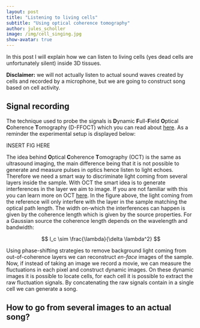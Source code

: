 ```yaml
---
layout: post
title: "Listening to living cells"
subtitle: "Using optical coherence tomography"
author: jules_scholler
image: /img/cell_singing.jpg
show-avatar: true
---
```


In this post I will explain how we can listen to living cells (yes dead cells are unfortunately silent) inside 3D tissues.

**Disclaimer:** we will not actually listen to actual sound waves created by cells and recorded by a microphone, but we are going to construct song based on cell activity.

## Signal recording

The technique used to probe the signals is **D**ynamic **F**ull-**F**ield **O**ptical **C**oherence **T**omography (D-FFOCT) which you can read about [here](https://www.jscholler.com/2019-01-28-dffoct/). As a reminder the experimental setup is displayed below:

INSERT FIG HERE

The idea behind **O**ptical **C**oherence **T**omography (OCT) is the same as ultrasound imaging, the main difference being that it is not possible to generate and measure pulses in optics hence listen to light echoes. Therefore we need a smart way to discriminate light coming from several layers inside the sample. With OCT the smart idea is to generate interferences in the layer we aim to image. If you are not familiar with this you can learn more on OCT [here](https://www.jscholler.com/2019-01-28-ffoct/). In the figure above, the light coming from the reference will only interfere with the layer in the sample matching the optical path length. The width on-which the interferences can happen is given by the coherence length which is given by the source properties. For a Gaussian source the coherence length depends on the wavelength and bandwidth:

$$ l_c \sim \frac{\lambda}{\delta \lambda^2} $$

Using phase-shifting strategies to remove background light coming from out-of-coherence layers we can reconstruct *en-face* images of the sample. Now, if instead of taking an image we record a movie, we can measure the fluctuations in each pixel and construct dynamic images. On these dynamic images it is possible to locate cells, for each cell it is possible to extract the raw fluctuation signals. By concatenating the raw signals contain in a single cell we can generate a song.

## How to go from several images to an actual song?
